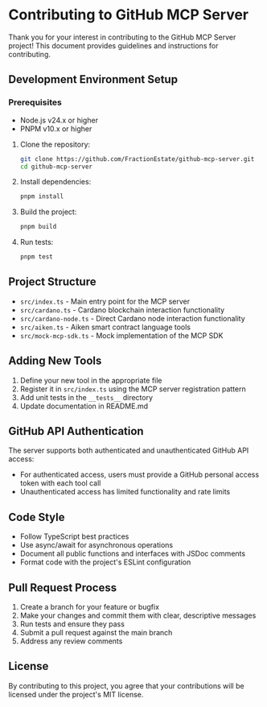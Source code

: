 # Contributing to GitHub MCP Server

Thank you for your interest in contributing to the GitHub MCP Server project! This document provides guidelines and instructions for contributing.

## Development Environment Setup

### Prerequisites

- Node.js v24.x or higher
- PNPM v10.x or higher

1. Clone the repository:

   ```bash
   git clone https://github.com/FractionEstate/github-mcp-server.git
   cd github-mcp-server
   ```

2. Install dependencies:

   ```bash
   pnpm install
   ```

3. Build the project:

   ```bash
   pnpm build
   ```

4. Run tests:

   ```bash
   pnpm test
   ```

## Project Structure

- `src/index.ts` - Main entry point for the MCP server
- `src/cardano.ts` - Cardano blockchain interaction functionality
- `src/cardano-node.ts` - Direct Cardano node interaction functionality
- `src/aiken.ts` - Aiken smart contract language tools
- `src/mock-mcp-sdk.ts` - Mock implementation of the MCP SDK

## Adding New Tools

1. Define your new tool in the appropriate file
2. Register it in `src/index.ts` using the MCP server registration pattern
3. Add unit tests in the `__tests__` directory
4. Update documentation in README.md

## GitHub API Authentication

The server supports both authenticated and unauthenticated GitHub API access:

- For authenticated access, users must provide a GitHub personal access token with each tool call
- Unauthenticated access has limited functionality and rate limits

## Code Style

- Follow TypeScript best practices
- Use async/await for asynchronous operations
- Document all public functions and interfaces with JSDoc comments
- Format code with the project's ESLint configuration

## Pull Request Process

1. Create a branch for your feature or bugfix
2. Make your changes and commit them with clear, descriptive messages
3. Run tests and ensure they pass
4. Submit a pull request against the main branch
5. Address any review comments

## License

By contributing to this project, you agree that your contributions will be licensed under the project's MIT license.
